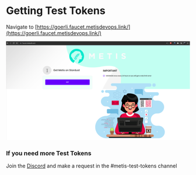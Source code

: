 # Getting Test Tokens

Navigate to [https://goerli.faucet.metisdevops.link/](https://goerli.faucet.metisdevops.link/)

![](<../.gitbook/assets/image (68).png>)

### If you need more Test Tokens <a href="#_z98tmu8zem2" id="_z98tmu8zem2"></a>

Join the [Discord](https://discord.gg/S3SmrCFZ) and make a request in the #metis-test-tokens channel

